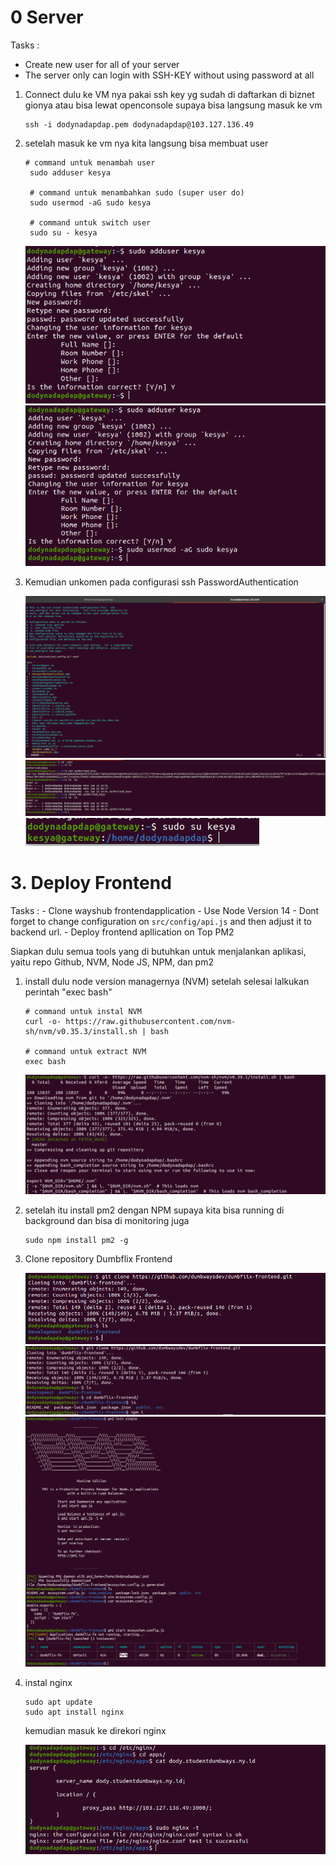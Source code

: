 # 0 Server
Tasks :
- Create new user for all of your server
- The server only can login with SSH-KEY without using password at all

1. Connect dulu ke VM nya pakai ssh key yg sudah di daftarkan di biznet gionya atau bisa lewat openconsole supaya bisa langsung masuk ke vm
   ```
   ssh -i dodynadapdap.pem dodynadapdap@103.127.136.49
   ```
2. setelah masuk ke vm nya kita langsung bisa membuat user
   ```
   # command untuk menambah user
    sudo adduser kesya
    
    # command untuk menambahkan sudo (super user do)
    sudo usermod -aG sudo kesya
    
    # command untuk switch user
    sudo su - kesya
   ```
   ![Text Alternatif](foto/server.png)
   ![Text Alternatif](foto/server1.png)
3. Kemudian unkomen pada configurasi ssh PasswordAuthentication
   
   ![Text Alternatif](foto/server2.png)
   ![Text Alternatif](foto/server3.png)
   ![Text Alternatif](foto/server4.png)
   
# 3. Deploy Frontend   
Tasks :
	- Clone wayshub frontendapplication
	- Use Node Version 14
	- Dont forget to change configuration on `src/config/api.js` and then adjust it to backend url.
	- Deploy  frontend apllication on Top PM2

Siapkan dulu semua tools yang di butuhkan untuk menjalankan aplikasi, yaitu repo Github, NVM, Node JS, NPM, dan pm2

1. install dulu node version managernya (NVM) setelah selesai lalkukan perintah "exec bash"
   ```
   # command untuk instal NVM
   curl -o- https://raw.githubusercontent.com/nvm-sh/nvm/v0.35.3/install.sh | bash

   # command untuk extract NVM
   exec bash
   ```	
   ![Text Alternatif](foto/nvm.png)

2. setelah itu install pm2 dengan NPM supaya kita bisa running di background dan bisa di monitoring juga
   ```
   sudo npm install pm2 -g
   ```

3. Clone repository Dumbflix Frontend

   ![Text Alternatif](foto/frontend.png)
   ![Text Alternatif](foto/frontend1.png)
   ![Text Alternatif](foto/frontend2.png)

4. instal nginx
   ```
   sudo apt update
   sudo apt install nginx
   ```
   kemudian masuk ke direkori nginx

   ![Text Alternatif](foto/nginx.png)



